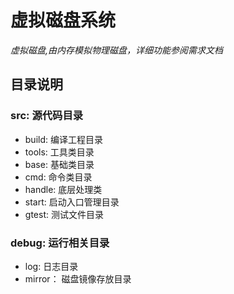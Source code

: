 # 虚拟磁盘系统

*虚拟磁盘,由内存模拟物理磁盘，详细功能参阅需求文档*

## 目录说明

### src: 源代码目录
- build:    编译工程目录
- tools:    工具类目录
- base:     基础类目录
- cmd:      命令类目录
- handle:   底层处理类
- start:    启动入口管理目录
- gtest:    测试文件目录
### debug: 运行相关目录
- log: 		日志目录
- mirror： 	磁盘镜像存放目录
